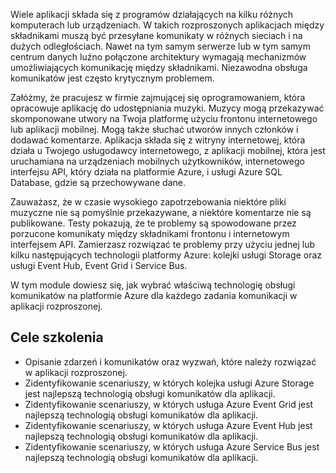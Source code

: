Wiele aplikacji składa się z programów działających na kilku różnych komputerach lub urządzeniach. W takich rozproszonych aplikacjach między składnikami muszą być przesyłane komunikaty w różnych sieciach i na dużych odległościach. Nawet na tym samym serwerze lub w tym samym centrum danych luźno połączone architektury wymagają mechanizmów umożliwiających komunikację między składnikami. Niezawodna obsługa komunikatów jest często krytycznym problemem.

Załóżmy, że pracujesz w firmie zajmującej się oprogramowaniem, która opracowuje aplikację do udostępniania muzyki. Muzycy mogą przekazywać skomponowane utwory na Twoja platformę użyciu frontonu internetowego lub aplikacji mobilnej. Mogą także słuchać utworów innych członków i dodawać komentarze. Aplikacja składa się z witryny internetowej, która działa u Twojego usługodawcy internetowego, z aplikacji mobilnej, która jest uruchamiana na urządzeniach mobilnych użytkowników, internetowego interfejsu API, który działa na platformie Azure, i usługi Azure SQL Database, gdzie są przechowywane dane.

Zauważasz, że w czasie wysokiego zapotrzebowania niektóre pliki muzyczne nie są pomyślnie przekazywane, a niektóre komentarze nie są publikowane. Testy pokazują, że te problemy są spowodowane przez porzucone komunikaty między składnikami frontonu i internetowym interfejsem API. Zamierzasz rozwiązać te problemy przy użyciu jednej lub kilku następujących technologii platformy Azure: kolejki usługi Storage oraz usługi Event Hub, Event Grid i Service Bus.

W tym module dowiesz się, jak wybrać właściwą technologię obsługi komunikatów na platformie Azure dla każdego zadania komunikacji w aplikacji rozproszonej.

## <a name="learning-objectives"></a>Cele szkolenia

- Opisanie zdarzeń i komunikatów oraz wyzwań, które należy rozwiązać w aplikacji rozproszonej.
- Zidentyfikowanie scenariuszy, w których kolejka usługi Azure Storage jest najlepszą technologią obsługi komunikatów dla aplikacji.
- Zidentyfikowanie scenariuszy, w których usługa Azure Event Grid jest najlepszą technologią obsługi komunikatów dla aplikacji.
- Zidentyfikowanie scenariuszy, w których usługa Azure Event Hub jest najlepszą technologią obsługi komunikatów dla aplikacji.
- Zidentyfikowanie scenariuszy, w których usługa Azure Service Bus jest najlepszą technologią obsługi komunikatów dla aplikacji.
